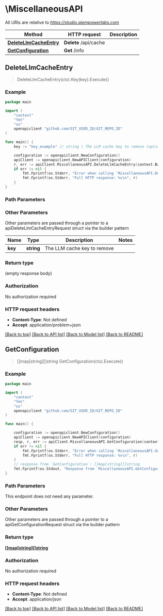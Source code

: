 # \MiscellaneousAPI

All URIs are relative to *https://studio.aiempowerlabs.com*

Method | HTTP request | Description
------------- | ------------- | -------------
[**DeleteLlmCacheEntry**](MiscellaneousAPI.md#DeleteLlmCacheEntry) | **Delete** /api/cache | 
[**GetConfiguration**](MiscellaneousAPI.md#GetConfiguration) | **Get** /info | 



## DeleteLlmCacheEntry

> DeleteLlmCacheEntry(ctx).Key(key).Execute()





### Example

```go
package main

import (
	"context"
	"fmt"
	"os"
	openapiclient "github.com/GIT_USER_ID/GIT_REPO_ID"
)

func main() {
	key := "key_example" // string | The LLM cache key to remove (optional)

	configuration := openapiclient.NewConfiguration()
	apiClient := openapiclient.NewAPIClient(configuration)
	r, err := apiClient.MiscellaneousAPI.DeleteLlmCacheEntry(context.Background()).Key(key).Execute()
	if err != nil {
		fmt.Fprintf(os.Stderr, "Error when calling `MiscellaneousAPI.DeleteLlmCacheEntry``: %v\n", err)
		fmt.Fprintf(os.Stderr, "Full HTTP response: %v\n", r)
	}
}
```

### Path Parameters



### Other Parameters

Other parameters are passed through a pointer to a apiDeleteLlmCacheEntryRequest struct via the builder pattern


Name | Type | Description  | Notes
------------- | ------------- | ------------- | -------------
 **key** | **string** | The LLM cache key to remove | 

### Return type

 (empty response body)

### Authorization

No authorization required

### HTTP request headers

- **Content-Type**: Not defined
- **Accept**: application/problem+json

[[Back to top]](#) [[Back to API list]](../README.md#documentation-for-api-endpoints)
[[Back to Model list]](../README.md#documentation-for-models)
[[Back to README]](../README.md)


## GetConfiguration

> []map[string][]string GetConfiguration(ctx).Execute()





### Example

```go
package main

import (
	"context"
	"fmt"
	"os"
	openapiclient "github.com/GIT_USER_ID/GIT_REPO_ID"
)

func main() {

	configuration := openapiclient.NewConfiguration()
	apiClient := openapiclient.NewAPIClient(configuration)
	resp, r, err := apiClient.MiscellaneousAPI.GetConfiguration(context.Background()).Execute()
	if err != nil {
		fmt.Fprintf(os.Stderr, "Error when calling `MiscellaneousAPI.GetConfiguration``: %v\n", err)
		fmt.Fprintf(os.Stderr, "Full HTTP response: %v\n", r)
	}
	// response from `GetConfiguration`: []map[string][]string
	fmt.Fprintf(os.Stdout, "Response from `MiscellaneousAPI.GetConfiguration`: %v\n", resp)
}
```

### Path Parameters

This endpoint does not need any parameter.

### Other Parameters

Other parameters are passed through a pointer to a apiGetConfigurationRequest struct via the builder pattern


### Return type

[**[]map[string][]string**](map.md)

### Authorization

No authorization required

### HTTP request headers

- **Content-Type**: Not defined
- **Accept**: application/json

[[Back to top]](#) [[Back to API list]](../README.md#documentation-for-api-endpoints)
[[Back to Model list]](../README.md#documentation-for-models)
[[Back to README]](../README.md)

